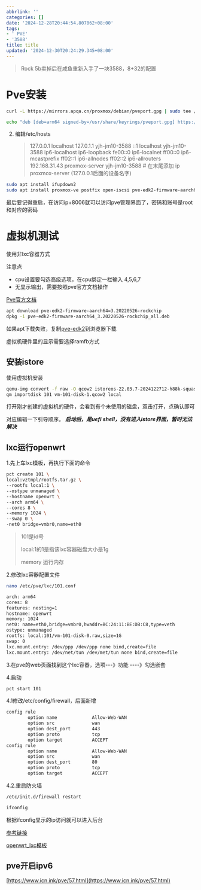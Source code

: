 ```yaml
---
abbrlink: ''
categories: []
date: '2024-12-28T20:44:54.807062+08:00'
tags:
- ' PVE'
- '3588'
title: title
updated: '2024-12-30T20:24:29.345+08:00'
---
```

> Rock 5b卖掉后在咸鱼重新入手了一块3588，8+32的配置

# Pve安装

```bash
curl -L https://mirrors.apqa.cn/proxmox/debian/pveport.gpg | sudo tee /usr/share/keyrings/pveport.gpg >/dev/null
```

```bash
echo "deb [deb=arm64 signed-by=/usr/share/keyrings/pveport.gpg] https://mirrors.apqa.cn/proxmox/debian/pve bookworm port" | sudo tee  /etc/apt/sources.list.d/pveport.list
```

2. 编辑/etc/hosts
   > 127.0.0.1   localhost
   > 127.0.1.1   yjh-jm10-3588
   > ::1         localhost yjh-jm10-3588 ip6-localhost ip6-loopback
   > fe00::0     ip6-localnet
   > ff00::0     ip6-mcastprefix
   > ff02::1     ip6-allnodes
   > ff02::2     ip6-allrouters
   > 192.168.31.43 proxmox-server yjh-jm10-3588   # 在末尾添加 ip   proxmox-server  (127.0.0.1后面的设备名字)
   >

```bash
sudo apt install ifupdown2
sudo apt install proxmox-ve postfix open-iscsi pve-edk2-firmware-aarch64
```

最后要记得重启，在访问ip+8006就可以访问pve管理界面了，密码和账号是root和对应的密码

# 虚拟机测试

使用非lxc容器方式

注意点

+ cpu设置要勾选高级选项，在cpu绑定一栏输入 4,5,6,7
+ 无显示输出，需要按照pve官方文档操作

[Pve官方文档](https://github.com/jiangcuo/Proxmox-Port/wiki/Install-Proxmox-VE-on-Debian-bookworm)

```bash
apt download pve-edk2-firmware-aarch64=3.20220526-rockchip
dpkg -i pve-edk2-firmware-aarch64_3.20220526-rockchip_all.deb
```

如果apt下载失败，复制[pve-edk2](https://mirrors.apqa.cn/proxmox/debian/pve/dists/bookworm/port//binary-arm64/pve-edk2-firmware-aarch64_3.20220526-rockchip_all.deb)到浏览器下载

虚拟机硬件里的显示需要选择ramfb方式

## 安装istore

使用虚拟机安装

```bash
qemu-img convert -f raw -O qcow2 istoreos-22.03.7-2024122712-h88k-squashfs-combined.img vm-101-disk-1.qcow2
qm importdisk 101 vm-101-disk-1.qcow2 local
```

打开刚才创建的虚拟机的硬件，会看到有个未使用的磁盘，双击打开，点确认即可

对应编辑一下引导顺序。
***启动后，是uefi shell，没有进入istore界面，暂时无法解决***

## lxc运行openwrt

1.先上车lxc模板，再执行下面的命令

```bash
pct create 101 \
local:vztmpl/rootfs.tar.gz \
--rootfs local:1 \
--ostype unmanaged \
--hostname openwrt \
--arch arm64 \
--cores 8 \
--memory 1024 \
--swap 0 \
-net0 bridge=vmbr0,name=eth0
```

> 101是id号
>
> local:1的1是指该lxc容器磁盘大小是1g
>
> memory 运行内存

2.修改lxc容器配置文件

```bash
nano /etc/pve/lxc/101.conf
```

```bash
arch: arm64
cores: 8
features: nesting=1
hostname: openwrt
memory: 1024
net0: name=eth0,bridge=vmbr0,hwaddr=BC:24:11:BE:DB:C8,type=veth
ostype: unmanaged
rootfs: local:101/vm-101-disk-0.raw,size=1G
swap: 0
lxc.mount.entry: /dev/ppp /dev/ppp none bind,create=file
lxc.mount.entry: /dev/net/tun /dev/met/tun none bind,create=file
```

3.在pve的web页面找到这个lxc容器，选项---》功能  ----》勾选嵌套

4.启动

```bash
pct start 101
```

4.1修改/etc/config/firewall，后面新增

```bash
config rule
        option name             Allow-Web-WAN
        option src              wan
        option dest_port        443
        option proto            tcp
        option target           ACCEPT
config rule
        option name             Allow-Web-WAN
        option src              wan
        option dest_port        80
        option proto            tcp
        option target           ACCEPT
```

4.2.重启防火墙

```bash
/etc/init.d/firewall restart
```

```bash
ifconfig
```

根据ifconfig显示的ip访问就可以进入后台

[参考链接](https://virtualizeeverything.com/2022/05/23/setting-openwrt-in-proxmox-lxc/)

[openwrt_lxc模板](https://mirrors.tuna.tsinghua.edu.cn/lxc-images/images/openwrt/23.05/arm64/default/20241229_11%3A57/)

## pve开启ipv6

[https://www.icn.ink/pve/57.html](https://www.icn.ink/pve/57.html)
